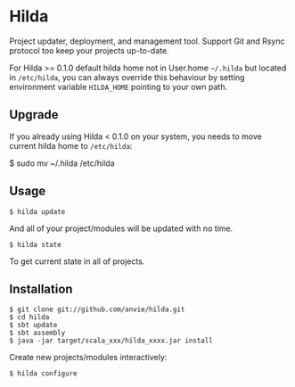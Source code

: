 
Hilda
======

Project updater, deployment, and management tool. Support Git and Rsync protocol too keep your projects up-to-date.

For Hilda >= 0.1.0 default hilda home not in User.home `~/.hilda` but located in `/etc/hilda`, you can always override
this behaviour by setting environment variable `HILDA_HOME` pointing to your own path.

Upgrade
---------

If you already using Hilda < 0.1.0 on your system, you needs to move current hilda home to `/etc/hilda`:

   $ sudo mv ~/.hilda /etc/hilda


Usage
-------

    $ hilda update

And all of your project/modules will be updated with no time.

    $ hilda state

To get current state in all of projects.


Installation
-------------


	$ git clone git://github.com/anvie/hilda.git
	$ cd hilda
	$ sbt update
	$ sbt assembly
	$ java -jar target/scala_xxx/hilda_xxxx.jar install

Create new projects/modules interactively:

	$ hilda configure


